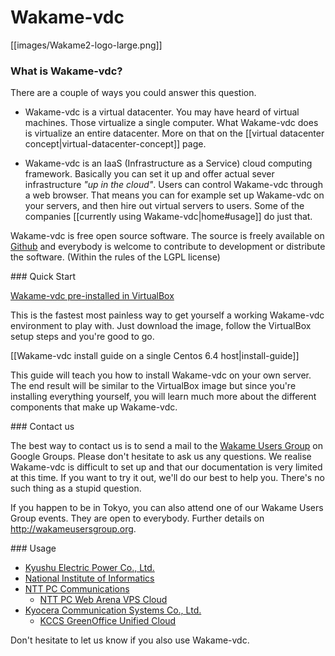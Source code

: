 # Wakame-vdc

[[images/Wakame2-logo-large.png]]

### What is Wakame-vdc?

There are a couple of ways you could answer this question.

* Wakame-vdc is a virtual datacenter. You may have heard of virtual machines. Those virtualize a single computer. What Wakame-vdc does is virtualize an entire datacenter. More on that on the [[virtual datacenter concept|virtual-datacenter-concept]] page.

* Wakame-vdc is an IaaS (Infrastructure as a Service) cloud computing framework. Basically you can set it up and offer actual sever infrastructure *"up in the cloud"*. Users can control Wakame-vdc through a web browser. That means you can for example set up Wakame-vdc on your servers, and then hire out virtual servers to users. Some of the companies [[currently using Wakame-vdc|home#usage]] do just that.

Wakame-vdc is free open source software. The source is freely available on [Github](https://github.com/axsh/wakame-vdc) and everybody is welcome to contribute to development or distribute the software. (Within the rules of the LGPL license)

<a name="quickstart" />
### Quick Start

[Wakame-vdc pre-installed in VirtualBox](http://wakameusersgroup.org/demo_image.html)

This is the fastest most painless way to get yourself a working Wakame-vdc environment to play with. Just download the image, follow the VirtualBox setup steps and you're good to go.

[[Wakame-vdc install guide on a single Centos 6.4 host|install-guide]]

This guide will teach you how to install Wakame-vdc on your own server. The end result will be similar to the VirtualBox image but since you're installing everything yourself, you will learn much more about the different components that make up Wakame-vdc.

<a name="contact" />
### Contact us

The best way to contact us is to send a mail to the [Wakame Users Group](https://groups.google.com/forum/?hl=en-GB#!forum/wakame-ug) on Google Groups. Please don't hesitate to ask us any questions. We realise Wakame-vdc is difficult to set up and that our documentation is very limited at this time. If you want to try it out, we'll do our best to help you. There's no such thing as a stupid question.

If you happen to be in Tokyo, you can also attend one of our Wakame Users Group events. They are open to everybody. Further details on http://wakameusersgroup.org.

<a name="usage" />
### Usage

* [Kyushu Electric Power Co., Ltd.](http://www.kyuden.co.jp/en_index.html)
* [National Institute of Informatics](http://www.nii.ac.jp/en/)
* [NTT PC Communications](http://www.nttpc.co.jp/english/)
  - [NTT PC Web Arena VPS Cloud](http://web.arena.ne.jp/vps-cloud/)
* [Kyocera Communication Systems Co., Ltd.](http://www.kccs.co.jp/english/)
  - [KCCS GreenOffice Unified Cloud](https://gouc.datacenter.ne.jp)

Don't hesitate to let us know if you also use Wakame-vdc.
